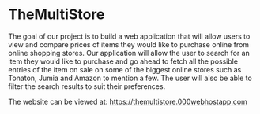 # TheMultiStore

The goal of our project is to build a web application that will allow users to view and compare prices of items they would like to purchase online from online shopping stores. Our application will allow the user to search for an item they would like to purchase and go ahead to fetch all the possible entries of the item on sale on some of the biggest online stores such as Tonaton, Jumia and Amazon to mention a few. The user will also be able to filter the search results to suit their preferences.

The website can be viewed at: https://themultistore.000webhostapp.com
